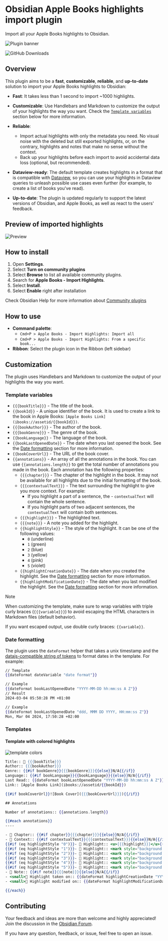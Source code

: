 # Obsidian Apple Books highlights import plugin

Import all your Apple Books highlights to Obsidian.

![Plugin banner](plugin-banner.png)

![GitHub Downloads](https://img.shields.io/github/downloads/bandantonio/obsidian-apple-books-highlights-plugin/total?style=for-the-badge&logo=github&color=573e7a)

## Overview

This plugin aims to be a **fast**, **customizable**, **reliable**, and **up-to-date** solution to import your Apple Books highlights to Obsidian:

- **Fast**: It takes less than 1 second to import ~1000 highlights.
- **Customizable**: Use Handlebars and Markdown to customize the output of your highlights the way you want. Check the [`Template variables`](#template-variables) section below for more information.

- **Reliable**:
  - Import actual highlights with only the metadata you need. No visual noise with the deleted but still exported highlights, or, on the contrary, highlights and notes that make no sense without the context.
  - Back up your highlights before each import to avoid accidental data loss (optional, but recommended).
- **Dataview-ready**: The default template creates highlights in a format that is compatible with [Dataview](https://blacksmithgu.github.io/obsidian-dataview/), so you can use your highlights in Dataview queries to unleash possible use cases even further (for example, to create a list of books you've read).
- **Up-to-date**: The plugin is updated regularly to support the latest versions of Obsidian, and Apple Books, as well as react to the users' feedback.

## Preview of imported highlights

![Preview](preview.png)

## How to install

1. Open **Settings**.
1. Select **Turn on community plugins**
1. Select **Browse** to list all available community plugins.
1. Search for **Apple Books - Import Highlights**.
1. Select **Install**.
1. Select **Enable** right after installation

Check Obsidian Help for more information about [Community plugins](https://help.obsidian.md/Extending+Obsidian/Community+plugins)

## How to use

- **Command palette**:
  - `Cmd+P > Apple Books - Import Highlights: Import all`
  - `Cmd+P > Apple Books - Import Highlights: From a specific book...`
- **Ribbon**: Select the plugin icon in the Ribbon (left sidebar)

## Customization

The plugin uses Handlebars and Markdown to customize the output of your highlights the way you want.

### Template variables

- `{{{bookTitle}}}` - The title of the book.
- `{{bookId}}` - A unique identifier of the book. It is used to create a link to the book in Apple Books: `[Apple Books Link](ibooks://assetid/{{bookId}})`.
- `{{{bookAuthor}}}` - The author of the book.
- `{{{bookGenre}}}` - The genre of the book.
- `{{bookLanguage}}` - The language of the book.
- `{{bookLastOpenedDate}}` - The date when you last opened the book. See the [Date formatting](#date-formatting) section for more information.
- `{{bookCoverUrl}}` - The URL of the book cover.
- `{{annotations}}` - An array of all the annotations in the book. You can use `{{annotations.length}}` to get the total number of annotations you made in the book. Each annotation has the following properties:
  - `{{{chapter}}}` - The chapter of the highlight in the book. It may not be available for all highlights due to the initial formatting of the book.
  - `{{{contextualText}}}` - The text surrounding the highlight to give you more context. For example:
    - If you highlight a part of a sentence, the - `contextualText` will contain the whole sentence.
    - If you highlight parts of two adjacent sentences, the `contextualText` will contain both sentences.
  - `{{{highlight}}}` - The highlighted text.
  - `{{{note}}}` - A note you added for the highlight.
  - `{{highlightStyle}}` - The style of the highlight. It can be one of the following values:
    - `0` (underline)
    - `1` (green)
    - `2` (blue)
    - `3` (yellow)
    - `4` (pink)
    - `5` (violet)
  - `{{highlightCreationDate}}` - The date when you created the highlight. See the [Date formatting](#date-formatting) section for more information.
  - `{{highlightModificationDate}}` - The date when you last modified the highlight. See the [Date formatting](#date-formatting) section for more information.


> [!NOTE]
> When customizing the template, make sure to wrap variables with triple curly braces (`{{{variable}}}`) to avoid escaping the HTML characters in Markdown files (default behavior).
>
> If you want escaped output, use double curly braces: `{{variable}}`.

### Date formatting

The plugin uses the `dateFormat` helper that takes a unix timestamp and the [datajs-compatible string of tokens](https://day.js.org/docs/en/display/format#list-of-all-available-formats) to format dates in the template. For example:

```hbs
// Template
{{dateFormat dateVariable "date format"}}

// Example
{{dateFormat bookLastOpenedDate "YYYY-MM-DD hh:mm:ss A Z"}}
// Result
2024-03-04 05:50:28 PM +01:00

// Example
{{dateFormat bookLastOpenedDate "ddd, MMM DD YYYY, HH:mm:ss Z"}}
Mon, Mar 04 2024, 17:50:28 +02:00
```

### Templates

#### Template with colored highlights

![template colors](template-colors.png)

```hbs
Title:: 📕 {{{bookTitle}}}
Author:: {{{bookAuthor}}}
Genre:: {{#if bookGenre}}{{{bookGenre}}}{{else}}N/A{{/if}}
Language:: {{#if bookLanguage}}{{bookLanguage}}{{else}}N/A{{/if}}
Last Read:: {{dateFormat bookLastOpenedDate "YYYY-MM-DD hh:mm:ss A Z"}}
Link:: [Apple Books Link](ibooks://assetid/{{bookId}})

{{#if bookCoverUrl}}![Book Cover]({{{bookCoverUrl}}}){{/if}}

## Annotations

Number of annotations:: {{annotations.length}}

{{#each annotations}}
----

- 📖 Chapter:: {{#if chapter}}{{{chapter}}}{{else}}N/A{{/if}}
- 🔖 Context:: {{#if contextualText}}{{{contextualText}}}{{else}}N/A{{/if}}
{{#if (eq highlightStyle "0")}}- 🎯 Highlight:: <u>{{{highlight}}}</u>{{/if}}
{{#if (eq highlightStyle "1")}}- 🎯 Highlight:: <mark style="background:rgb(175,213,151); color:#000; padding:2px;">{{{highlight}}}</mark>{{/if}}
{{#if (eq highlightStyle "2")}}- 🎯 Highlight:: <mark style="background:rgb(181,205,238); color:#000; padding:2px;">{{{highlight}}}</mark>{{/if}}
{{#if (eq highlightStyle "3")}}- 🎯 Highlight:: <mark style="background:rgb(249,213,108); color:#000; padding:2px;">{{{highlight}}}</mark>{{/if}}
{{#if (eq highlightStyle "4")}}- 🎯 Highlight:: <mark style="background:rgb(242,178,188); color:#000; padding:2px;">{{{highlight}}}</mark>{{/if}}
{{#if (eq highlightStyle "5")}}- 🎯 Highlight:: <mark style="background:rgb(214,192,238); color:#000; padding:2px;">{{{highlight}}}</mark>{{/if}}
- 📝 Note:: {{#if note}}{{{note}}}{{else}}N/A{{/if}}
- <small>📅 Highlight taken on:: {{dateFormat highlightCreationDate "YYYY-MM-DD hh:mm:ss A Z"}}</small>
- <small>📅 Highlight modified on:: {{dateFormat highlightModificationDate "YYYY-MM-DD hh:mm:ss A Z"}}</small>

{{/each}}
```


## Contributing

Your feedback and ideas are more than welcome and highly appreciated! Join the discussion in the [Obsidian Forum](https://forum.obsidian.md/t/new-plugin-apple-books-import-highlights/76856).

If you have any question, feedback, or issue, feel free to open an issue. 
